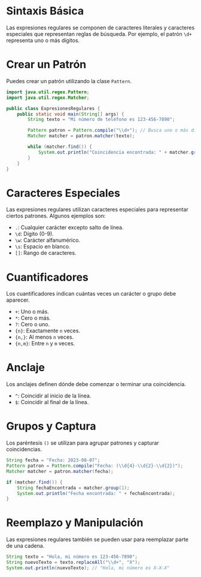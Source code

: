 # Sintaxis Básica
Las expresiones regulares se componen de caracteres literales y caracteres especiales que representan reglas de búsqueda. Por ejemplo, el patrón `\d+` representa uno o más dígitos.

# Crear un Patrón
Puedes crear un patrón utilizando la clase `Pattern`.

```java
import java.util.regex.Pattern;
import java.util.regex.Matcher;

public class ExpresionesRegulares {
    public static void main(String[] args) {
        String texto = "Mi número de teléfono es 123-456-7890";

        Pattern patron = Pattern.compile("\\d+"); // Busca uno o más dígitos
        Matcher matcher = patron.matcher(texto);

        while (matcher.find()) {
            System.out.println("Coincidencia encontrada: " + matcher.group());
        }
    }
}
```

# Caracteres Especiales
Las expresiones regulares utilizan caracteres especiales para representar ciertos patrones. Algunos ejemplos son:

- `.`: Cualquier carácter excepto salto de línea.
- `\d`: Dígito (0-9).
- `\w`: Carácter alfanumérico.
- `\s`: Espacio en blanco.
- `[]`: Rango de caracteres.

# Cuantificadores
Los cuantificadores indican cuántas veces un carácter o grupo debe aparecer.

- `+`: Uno o más.
- `*`: Cero o más.
- `?`: Cero o uno.
- `{n}`: Exactamente `n` veces.
- `{n,}`: Al menos `n` veces.
- `{n,m}`: Entre `n` y `m` veces.

# Anclaje
Los anclajes definen dónde debe comenzar o terminar una coincidencia.

- `^`: Coincidir al inicio de la línea.
- `$`: Coincidir al final de la línea.

# Grupos y Captura
Los paréntesis `()` se utilizan para agrupar patrones y capturar coincidencias.

```java
String fecha = "Fecha: 2023-08-07";
Pattern patron = Pattern.compile("Fecha: (\\d{4}-\\d{2}-\\d{2})");
Matcher matcher = patron.matcher(fecha);

if (matcher.find()) {
    String fechaEncontrada = matcher.group(1);
    System.out.println("Fecha encontrada: " + fechaEncontrada);
}
```

# Reemplazo y Manipulación
Las expresiones regulares también se pueden usar para reemplazar parte de una cadena.

```java
String texto = "Hola, mi número es 123-456-7890";
String nuevoTexto = texto.replaceAll("\\d+", "X");
System.out.println(nuevoTexto); // "Hola, mi número es X-X-X"
```
